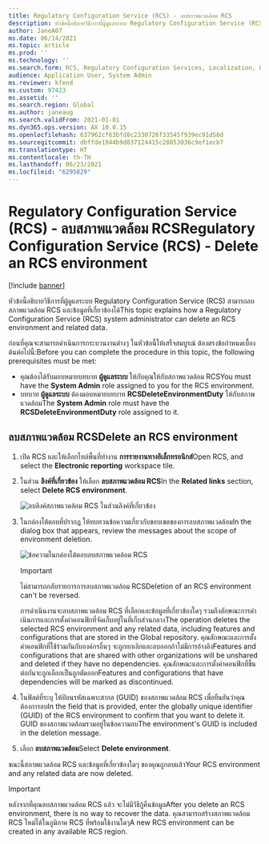 ```yaml
---
title: Regulatory Configuration Service (RCS) - ลบสภาพแวดล้อม RCS
description: หัวข้อนี้อธิบายวิธีการที่ผู้ดูแลระบบ Regulatory Configuration Service (RCS) สามารถลบสภาพแวดล้อม RCS และข้อมูลที่เกี่ยวข้องได้
author: JaneA07
ms.date: 06/14/2021
ms.topic: article
ms.prod: ''
ms.technology: ''
ms.search.form: RCS, Regulatory Configuration Services, Localization, Global
audience: Application User, System Admin
ms.reviewer: kfend
ms.custom: 97423
ms.assetid: ''
ms.search.region: Global
ms.author: janeaug
ms.search.validFrom: 2021-01-01
ms.dyn365.ops.version: AX 10.0.15
ms.openlocfilehash: 637962cf63bfd8c2330726f33545f939ec91d58d
ms.sourcegitcommit: dbffde1944b9d037124415c28053036c9ef1ecb7
ms.translationtype: HT
ms.contentlocale: th-TH
ms.lasthandoff: 06/23/2021
ms.locfileid: "6295829"
---
```

# <a name="regulatory-configuration-service-rcs---delete-an-rcs-environment"></a><span data-ttu-id="a6582-103">Regulatory Configuration Service (RCS) - ลบสภาพแวดล้อม RCS</span><span class="sxs-lookup"><span data-stu-id="a6582-103">Regulatory Configuration Service (RCS) - Delete an RCS environment</span></span>

[!include [banner](../includes/banner.md)]

<span data-ttu-id="a6582-104">หัวข้อนี้อธิบายวิธีการที่ผู้ดูแลระบบ Regulatory Configuration Service (RCS) สามารถลบสภาพแวดล้อม RCS และข้อมูลที่เกี่ยวข้องได้</span><span class="sxs-lookup"><span data-stu-id="a6582-104">This topic explains how a Regulatory Configuration Service (RCS) system administrator can delete an RCS environment and related data.</span></span>

<span data-ttu-id="a6582-105">ก่อนที่คุณจะสามารถดำเนินการกระบวนงานต่างๆ ในหัวข้อนี้ให้เสร็จสมบูรณ์ ต้องตรงข้อกำหนดเบื้องต้นต่อไปนี้:</span><span class="sxs-lookup"><span data-stu-id="a6582-105">Before you can complete the procedure in this topic, the following prerequisites must be met:</span></span>

- <span data-ttu-id="a6582-106">คุณต้องได้รับมอบหมายบทบาท **ผู้ดูแลระบบ** ให้กับคุณให้กับสภาพแวดล้อม RCS</span><span class="sxs-lookup"><span data-stu-id="a6582-106">You must have the **System Admin** role assigned to you for the RCS environment.</span></span>
- <span data-ttu-id="a6582-107">บทบาท **ผู้ดูแลระบบ** ต้องมอบหมายบทบาท **RCSDeleteEnvironmentDuty** ให้กับสภาพแวดล้อม</span><span class="sxs-lookup"><span data-stu-id="a6582-107">The **System Admin** role must have the **RCSDeleteEnvironmentDuty** role assigned to it.</span></span>

## <a name="delete-an-rcs-environment"></a><span data-ttu-id="a6582-108">ลบสภาพแวดล้อม RCS</span><span class="sxs-lookup"><span data-stu-id="a6582-108">Delete an RCS environment</span></span>

1. <span data-ttu-id="a6582-109">เปิด RCS และให้เลือกไทล์พื้นที่ทำงาน **การรายงานทางอิเล็กทรอนิกส์**</span><span class="sxs-lookup"><span data-stu-id="a6582-109">Open RCS, and select the **Electronic reporting** workspace tile.</span></span>
2. <span data-ttu-id="a6582-110">ในส่วน **ลิงค์ที่เกี่ยวข้อง** ให้เลือก **ลบสภาพแวดล้อม RCS**</span><span class="sxs-lookup"><span data-stu-id="a6582-110">In the **Related links** section, select **Delete RCS environment**.</span></span>

    ![ลบลิงค์สภาพแวดล้อม RCS ในส่วนลิงค์ที่เกี่ยวข้อง](media/01_RCS-Delete-Environ-Related-Link.PNG)

3. <span data-ttu-id="a6582-112">ในกล่องโต้ตอบที่ปรากฏ ให้ทบทวนข้อความเกี่ยวกับขอบเขตของการลบสภาพแวดล้อม</span><span class="sxs-lookup"><span data-stu-id="a6582-112">In the dialog box that appears, review the messages about the scope of environment deletion.</span></span>

    ![ข้อความในกล่องโต้ตอบลบสภาพแวดล้อม RCS](media/01_RCS-Delete-Environ-Msg_noGUID.PNG)

    > [!IMPORTANT]
    > <span data-ttu-id="a6582-114">ไม่สามารถกลับรายการการลบสภาพแวดล้อม RCS</span><span class="sxs-lookup"><span data-stu-id="a6582-114">Deletion of an RCS environment can't be reversed.</span></span>
    >
    > <span data-ttu-id="a6582-115">การดําเนินงานจะลบสภาพแวดล้อม RCS ที่เลือกและข้อมูลที่เกี่ยวข้องใดๆ รวมถึงลักษณะการดําเนินการและการตั้งค่าคอนฟิกที่จัดเก็บอยู่ในที่เก็บส่วนกลาง</span><span class="sxs-lookup"><span data-stu-id="a6582-115">The operation deletes the selected RCS environment and any related data, including features and configurations that are stored in the Global repository.</span></span> <span data-ttu-id="a6582-116">คุณลักษณะและการตั้งค่าคอนฟิกที่ใช้ร่วมกันกับองค์กรอื่นๆ จะถูกยกเลิกและลบออกถ้าไม่มีการอ้างอิง</span><span class="sxs-lookup"><span data-stu-id="a6582-116">Features and configurations that are shared with other organizations will be unshared and deleted if they have no dependencies.</span></span> <span data-ttu-id="a6582-117">คุณลักษณะและการตั้งค่าคอนฟิกที่ขึ้นต่อกันจะถูกเลือกเป็นถูกตัดออก</span><span class="sxs-lookup"><span data-stu-id="a6582-117">Features and configurations that have dependencies will be marked as discontinued.</span></span>

4. <span data-ttu-id="a6582-118">ในฟิลด์ที่ระบุ ให้ป้อนรหัสเฉพาะสากล (GUID) ของสภาพแวดล้อม RCS เพื่อยืนยันว่าคุณต้องการลบ</span><span class="sxs-lookup"><span data-stu-id="a6582-118">In the field that is provided, enter the globally unique identifier (GUID) of the RCS environment to confirm that you want to delete it.</span></span> <span data-ttu-id="a6582-119">GUID ของสภาพแวดล้อมรวมอยู่ในข้อความลบ</span><span class="sxs-lookup"><span data-stu-id="a6582-119">The environment's GUID is included in the deletion message.</span></span>
5. <span data-ttu-id="a6582-120">เลือก **ลบสภาพแวดล้อม**</span><span class="sxs-lookup"><span data-stu-id="a6582-120">Select **Delete environment**.</span></span>
    
<span data-ttu-id="a6582-121">ขณะนี้สภาพแวดล้อม RCS และข้อมูลที่เกี่ยวข้องใดๆ ของคุณถูกลบแล้ว</span><span class="sxs-lookup"><span data-stu-id="a6582-121">Your RCS environment and any related data are now deleted.</span></span>

> [!IMPORTANT]
> <span data-ttu-id="a6582-122">หลังจากที่คุณลบสภาพแวดล้อม RCS แล้ว จะไม่มีวิธีกู้คืนข้อมูล</span><span class="sxs-lookup"><span data-stu-id="a6582-122">After you delete an RCS environment, there is no way to recover the data.</span></span> <span data-ttu-id="a6582-123">คุณสามารถสร้างสภาพแวดล้อม RCS ใหม่ได้ในภูมิภาค RCS ที่พร้อมใช้งานใดๆ</span><span class="sxs-lookup"><span data-stu-id="a6582-123">A new RCS environment can be created in any available RCS region.</span></span>
